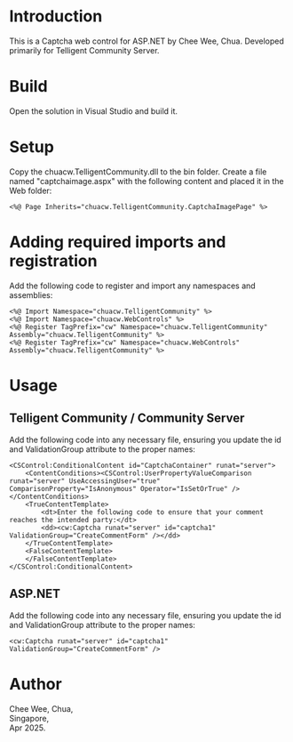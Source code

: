 ﻿# Introduction
This is a Captcha web control for ASP.NET by Chee Wee, Chua.
Developed primarily for Telligent Community Server.

# Build
Open the solution in Visual Studio and build it.

# Setup

Copy the chuacw.TelligentCommunity.dll to the bin folder.
Create a file named "captchaimage.aspx" with the following content and placed it in the Web folder:

```
<%@ Page Inherits="chuacw.TelligentCommunity.CaptchaImagePage" %>
```

# Adding required imports and registration
Add the following code to register and import any namespaces and assemblies:

```
<%@ Import Namespace="chuacw.TelligentCommunity" %>
<%@ Import Namespace="chuacw.WebControls" %>
<%@ Register TagPrefix="cw" Namespace="chuacw.TelligentCommunity" Assembly="chuacw.TelligentCommunity" %>
<%@ Register TagPrefix="cw" Namespace="chuacw.WebControls" Assembly="chuacw.TelligentCommunity" %>
```

# Usage
## Telligent Community / Community Server
Add the following code into any necessary file, ensuring you update the id and ValidationGroup attribute to the proper names:

```
<CSControl:ConditionalContent id="CaptchaContainer" runat="server">
    <ContentConditions><CSControl:UserPropertyValueComparison runat="server" UseAccessingUser="true" ComparisonProperty="IsAnonymous" Operator="IsSetOrTrue" /></ContentConditions>
    <TrueContentTemplate>
		<dt>Enter the following code to ensure that your comment reaches the intended party:</dt>
		<dd><cw:Captcha runat="server" id="captcha1" ValidationGroup="CreateCommentForm" /></dd>
    </TrueContentTemplate>
    <FalseContentTemplate>
    </FalseContentTemplate>
</CSControl:ConditionalContent>
```

## ASP.NET
Add the following code into any necessary file, ensuring you update the id and ValidationGroup attribute to the proper names:

```
<cw:Captcha runat="server" id="captcha1" ValidationGroup="CreateCommentForm" />
```

# Author
Chee Wee, Chua,  
Singapore,   
Apr 2025.    

